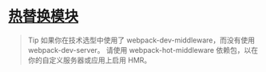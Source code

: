 # [热替换模块](https://webpack.docschina.org/guides/hot-module-replacement/)

>Tip
>如果你在技术选型中使用了 webpack-dev-middleware，而没有使用 webpack-dev-server。
>请使用 webpack-hot-middleware 依赖包，以在你的自定义服务器或应用上启用 HMR。

